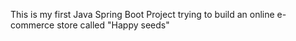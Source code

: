 This is my first Java Spring Boot Project trying to build an online e-commerce store called "Happy seeds"
